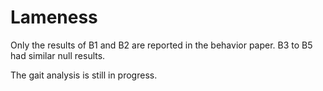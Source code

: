 # Lameness
Only the results of B1 and B2 are reported in the behavior paper. B3 to B5 had similar null results.

The gait analysis is still in progress.
